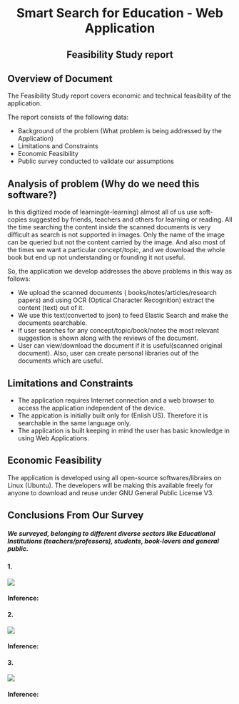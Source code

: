 
<div align=center>
<h1> Smart Search for Education - Web Application </h1>

<h2> Feasibility Study report </h2>
</div>

## Overview of Document

The Feasibility Study report covers economic and technical feasibility of the application.

The report consists of the following data:

- Background of the problem (What problem is being addressed by the Application)
- Limitations and Constraints
- Economic Feasibility
- Public survey conducted to validate our assumptions


## Analysis of problem (Why do we need this software?)

In this digitized mode of learning(e-learning) almost all of us use soft-copies suggested by friends, teachers and others for learning or reading. All the time searching the content inside the scanned documents is very difficult as search is not supported in images. Only the name of the image can be queried but not the content carried by the image.
And also most of the times we want a particular concept/topic, and we download the whole book but end up not understanding or founding it not useful.

So, the application we develop addresses the above problems in this way as follows:
- We upload the scanned documents ( books/notes/articles/research papers) and using OCR (Optical Character Recognition) extract the content (text) out of it.
- We use this text(converted to json) to feed Elastic Search and make the documents searchable.
- If user searches for any concept/topic/book/notes the most relevant suggestion is shown along with the reviews of the document.
- User can view/download the document if it is useful(scanned original document).
Also, user can create personal libraries out of the documents which are useful.


## Limitations and Constraints

- The application requires Internet connection and a web browser to access the application independent of the device.
- The appication is initially built only for (Enlish US). Therefore it is searchable in the same language only.
- The application is built keeping in mind the user has basic knowledge in using Web Applications.


## Economic Feasibility
The application is developed using all open-source softwares/libraies on Linux (Ubuntu). The developers will be making this available freely for anyone to download and reuse under GNU General Public License V3.


## Conclusions From Our Survey

##### We surveyed, belonging to different diverse sectors like Educational Institutions (teachers/professors), students, book-lovers and general public.


#### 1.
![](https://cloud.githubusercontent.com/assets/16951071/18737515/fdb435b4-80af-11e6-8629-b1b9a5133df6.PNG)


#### Inference:

#### 2.
![](https://cloud.githubusercontent.com/assets/16951071/18737516/fdb5baa6-80af-11e6-8ddd-2c50999e13b1.PNG)

#### Inference:


#### 3.

![](https://cloud.githubusercontent.com/assets/16951071/18737517/fdb8ade2-80af-11e6-9ea3-ae85e40e9089.PNG)

#### Inference:
